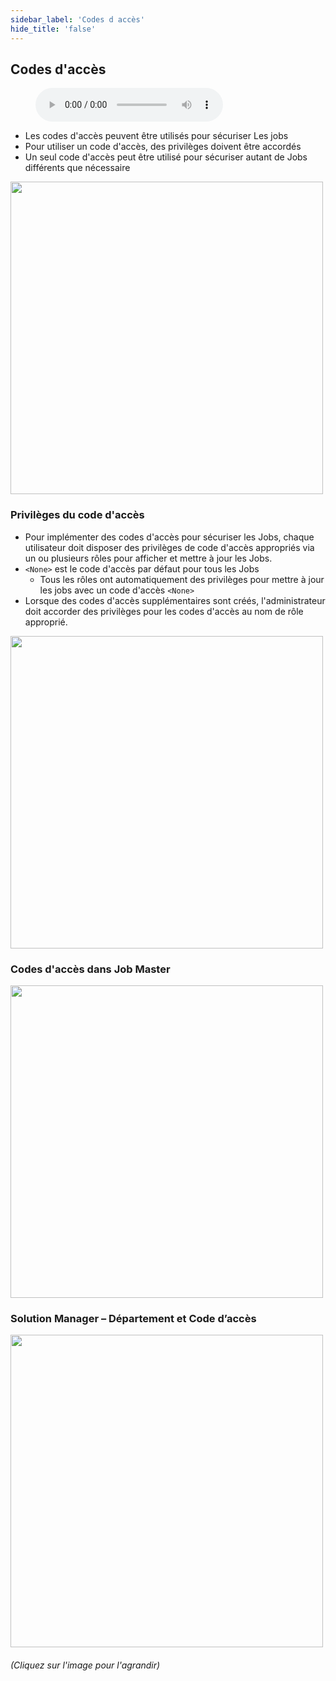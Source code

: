 ```yaml
---
sidebar_label: 'Codes d accès'
hide_title: 'false'
---
```


## Codes d'accès

<figure>
    <audio
        controls
        src="audiobasic/AccessCodes.mp3">
            Your browser does not support the
            <code>audio</code> element.
    </audio>
</figure>

* Les codes d'accès peuvent être utilisés pour sécuriser Les jobs
* Pour utiliser un code d'accès, des privilèges doivent être accordés
* Un seul code d'accès peut être utilisé pour sécuriser autant de Jobs différents que nécessaire

<a href="imgbasic/312.png" target="_blank"><img src="imgbasic/312.png" width="500"></img></a>

### Privilèges du code d'accès

* Pour implémenter des codes d'accès pour sécuriser les Jobs, chaque utilisateur doit disposer des privilèges de code d'accès appropriés via un ou plusieurs rôles pour afficher et mettre à jour les Jobs.
* ```<None>``` est le code d'accès par défaut pour tous les Jobs
    * Tous les rôles ont automatiquement des privilèges pour mettre à jour les jobs avec un code d'accès ```<None>```
* Lorsque des codes d'accès supplémentaires sont créés, l'administrateur doit accorder des privilèges pour les codes d'accès au nom de rôle approprié.

<a href="imgbasic/313.png" target="_blank"><img src="imgbasic/313.png" width="500"></img></a>

### Codes d'accès dans Job Master

<a href="imgbasic/314.png" target="_blank"><img src="imgbasic/314.png" width="500"></img></a>

### Solution Manager – Département et Code d’accès

<a href="imgbasic/315.png" target="_blank"><img src="imgbasic/315.png" width="500"></img></a>

###### (Cliquez sur l'image pour l'agrandir)